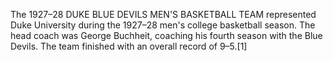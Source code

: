 The 1927–28 DUKE BLUE DEVILS MEN'S BASKETBALL TEAM represented Duke University during the 1927–28 men's college basketball season. The head coach was George Buchheit, coaching his fourth season with the Blue Devils. The team finished with an overall record of 9–5.[1]
